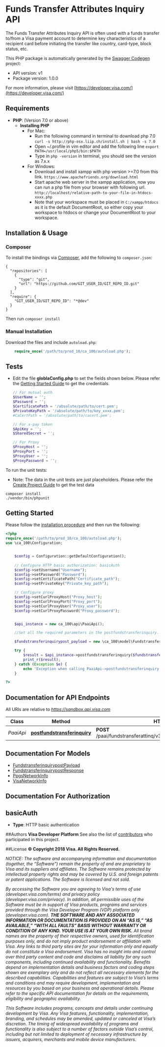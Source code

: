 # Funds Transfer Attributes Inquiry API
The Funds Transfer Attributes Inquiry API is often used with a funds transfer to/from a Visa payment account to determine key characteristics of a recipient card before initiating the transfer like country, card-type, block status, etc.

This PHP package is automatically generated by the [Swagger Codegen](https://github.com/swagger-api/swagger-codegen) project:

- API version: v1
- Package version: 1.0.0

For more information, please visit [https://developer.visa.com/](https://developer.visa.com/)

## Requirements

- **PHP**: (Version 7.0 or above)
    - **Installing PHP**
        * For Mac:
            - Run the following command in terminal to download php 7.0
                ```curl -s http://php-osx.liip.ch/install.sh | bash -s 7.0```
            - Open ~/.profile in vim editor and add the following line
                ```export PATH=/usr/local/php5/bin:$PATH```
            - Type in ```php -version``` in terminal, you should see the version as 7.x.x
        * For Windows:
            - Download and install xampp with php version >=7.0 from this link.
                ```https://www.apachefriends.org/download.html```
            - Start apache web server in the xampp application, now you can run a php file from your browser with following url.
                ```http://localhost/relative-path-to-your-file-in-htdocs-xxxx.php```
            - Note that your workspace must be placed in ```C:/xampp/htdocs``` as it is the default DocumentRoot, so either copy your workspace to htdocs or change your DocumentRoot to your workspace.

## Installation & Usage
### Composer

To install the bindings via [Composer](http://getcomposer.org/), add the following to `composer.json`:

```
{
  "repositories": [
    {
      "type": "git",
      "url": "https://github.com/GIT_USER_ID/GIT_REPO_ID.git"
    }
  ],
  "require": {
    "GIT_USER_ID/GIT_REPO_ID": "*@dev"
  }
}
```

Then run `composer install`

### Manual Installation

Download the files and include `autoload.php`:

```php
    require_once('/path/to/prod_10/ca_100/autoload.php');
```

## Tests
- Edit the file **globlaConfig.php** to set the fields shown below. Please refer the [Getting Started Guide](https://developer.visa.com/vdpguide#get-started-overview) to get the credentials.

    ```php
    // For mutual auth
    $UserName = '';
    $Password = '';
    $CertificatePath = '/absolute/path/to/cert.pem';
    $PrivateKeyPath = '/absolute/path/to/key_xxxx.pem';
    #CaCertPath = '/absolute/path/to/cacert.pem';

    // For x-pay token
    $ApiKey = '';
    $SharedSecret = '';

    // For Proxy
    $ProxyHost = '';
    $ProxyPort = '';
    $ProxyUser = '';
    $ProxyPassword = '';
    ```
To run the unit tests:
- Note: The data in the unit tests are just placeholders. Please refer the [Create Project Guide](https://developer.visa.com/pages/working-with-visa-apis/create-project) to get the test data
```
composer install
./vendor/bin/phpunit
```

## Getting Started

Please follow the [installation procedure](#installation--usage) and then run the following:

```php
<?php
require_once('/path/to/prod_10/ca_100/autoload.php');
use \ca_100\Configuration;


    $config = Configuration::getDefaultConfiguration();
    
    // Configure HTTP basic authorization: basicAuth
    $config->setUsername("Username");
    $config->setPassword("Password");
    $config->setCertificatePath("Certificate_path");
    $config->setPrivateKey("Private_key_path");

    // Configure proxy
    $config->setCurlProxyHost("Proxy_host");
    $config->setCurlProxyPort("Proxy_port");
    $config->setCurlProxyUser("Proxy_user");
    $config->setCurlProxyPassword("Proxy_password");


    $api_instance = new ca_100\api\PaaiApi();

    //Set all the required parameters in the postfundstransferinquiry. Look at the documentation for further clarification.

    $fundstransferinquirypost_payload = new \ca_100\model\FundstransferinquirypostPayload(); // \ca_100\model\FundstransferinquirypostPayload

    try {
        $result = $api_instance->postfundstransferinquiry($fundstransferinquirypost_payload);
        print_r($result);
    } catch (Exception $e) {
        echo 'Exception when calling PaaiApi->postfundstransferinquiry: ', $e->getMessage(), PHP_EOL;
    }

?>
```

## Documentation for API Endpoints

All URIs are relative to *https://sandbox.api.visa.com*

Class | Method | HTTP request | Description
------------ | ------------- | ------------- | -------------
*PaaiApi* | [**postfundstransferinquiry**](docs/Api/PaaiApi.md#postfundstransferinquiry) | **POST** /paai/fundstransferattinq/v3/cardattributes/fundstransferinquiry | 


## Documentation For Models

 - [FundstransferinquirypostPayload](docs/Model/FundstransferinquirypostPayload.md)
 - [FundstransferinquirypostResponse](docs/Model/FundstransferinquirypostResponse.md)
 - [PpgsNetworkInfo](docs/Model/PpgsNetworkInfo.md)
 - [VisaNetworkInfo](docs/Model/VisaNetworkInfo.md)


## Documentation For Authorization


## basicAuth

- **Type**: HTTP basic authentication


##Authors
 **Visa Developer Platform**
 See also the list of [contributors](https://github.com/visa/java-sample-code/graphs/contributors) who participated in this project.

##License
**© Copyright 2018 Visa. All Rights Reserved.**

*NOTICE: The software and accompanying information and documentation (together, the “Software”) remain the property of
and are proprietary to Visa and its suppliers and affiliates. The Software remains protected by intellectual property
rights and may be covered by U.S. and foreign patents or patent applications. The Software is licensed and not sold.*

*By accessing the Software you are agreeing to Visa's terms of use (developer.visa.com/terms) and privacy policy (developer.visa.com/privacy).
In addition, all permissible uses of the Software must be in support of Visa products, programs and services provided
through the Visa Developer Program (VDP) platform only (developer.visa.com). **THE SOFTWARE AND ANY ASSOCIATED
INFORMATION OR DOCUMENTATION IS PROVIDED ON AN “AS IS,” “AS AVAILABLE,” “WITH ALL FAULTS” BASIS WITHOUT WARRANTY OR
CONDITION OF ANY KIND. YOUR USE IS AT YOUR OWN RISK.** All brand names are the property of their respective owners, used for identification purposes only, and do not imply
product endorsement or affiliation with Visa. Any links to third party sites are for your information only and equally
do not constitute a Visa endorsement. Visa has no insight into and control over third party content and code and disclaims
all liability for any such components, including continued availability and functionality. Benefits depend on implementation
details and business factors and coding steps shown are exemplary only and do not reflect all necessary elements for the
described capabilities. Capabilities and features are subject to Visa’s terms and conditions and may require development,
implementation and resources by you based on your business and operational details. Please refer to the specific
API documentation for details on the requirements, eligibility and geographic availability.*

*This Software includes programs, concepts and details under continuing development by Visa. Any Visa features,
functionality, implementation, branding, and schedules may be amended, updated or canceled at Visa’s discretion.
The timing of widespread availability of programs and functionality is also subject to a number of factors outside Visa’s control,
including but not limited to deployment of necessary infrastructure by issuers, acquirers, merchants and mobile device manufacturers.*